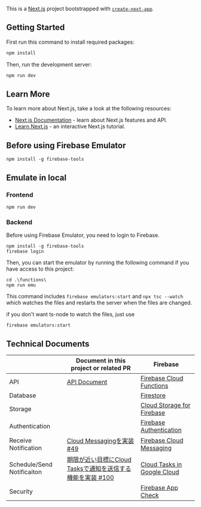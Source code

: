 This is a [Next.js](https://nextjs.org) project bootstrapped with [`create-next-app`](https://nextjs.org/docs/app/api-reference/cli/create-next-app).

## Getting Started
First run this command to install required packages:

```bash
npm install
```

Then, run the development server:

```bash
npm run dev
```

## Learn More
To learn more about Next.js, take a look at the following resources:

- [Next.js Documentation](https://nextjs.org/docs) - learn about Next.js features and API.
- [Learn Next.js](https://nextjs.org/learn) - an interactive Next.js tutorial.

## Before using Firebase Emulator
```
npm install -g firebase-tools
```

## Emulate in local
### Frontend
```
npm run dev
```

### Backend
Before using Firebase Emulator, you need to login to Firebase.
```
npm install -g firebase-tools
firebase login
```

Then, you can start the emulator by running the following command if you have access to this project:
```
cd .\functions\
npm run emu
```
This command includes `firebase emulators:start` and `npx tsc --watch` which watches the files and restarts the server when the files are changed.

if you don't want ts-node to watch the files, just use
```
firebase emulators:start
```

## Technical Documents
||Document in this project or related PR|Firebase|
|-|-|-|
|API|[API Document](./Documents/API.md)|[Firebase Cloud Functions](https://firebase.google.com/docs/functions)|
|Database||[Firestore](https://firebase.google.com/docs/firestore)|
|Storage||[Cloud Storage for Firebase](https://firebase.google.com/docs/storage)|
|Authentication||[Firebase Authentication](https://firebase.google.com/docs/auth)|
|Receive Notification|[Cloud Messagingを実装 #49](https://github.com/MurakawaTakuya/todo-real/pull/49)|[Firebase Cloud Messaging](https://firebase.google.com/docs/cloud-messaging/)|
|Schedule/Send Notificaiton|[期限が近い目標にCloud Tasksで通知を送信する機能を実装 #100](https://github.com/MurakawaTakuya/todo-real/pull/100)|[Cloud Tasks in Google Cloud](https://cloud.google.com/tasks/docs)|
|Security||[Firebase App Check](https://firebase.google.com/docs/app-check)|
